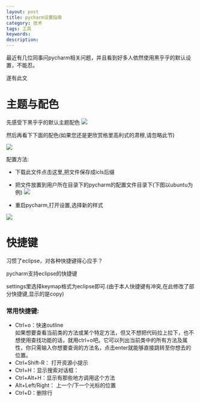 ```yaml
---
layout: post
title: pycharm设置指南
category: 技术
tags: 工具
keywords: 
description: 
---
```


最近有几位同事问pycharm相关问题，并且看到好多人依然使用黑乎乎的默认设置，不能忍。

遂有此文

# 主题与配色 #

先感受下黑乎乎的默认主题配色
![](http://i.imgur.com/WfDKcCZ.png)

然后再看下下面的配色(如果您还是更欣赏格里高利式的肃穆,请忽略此节)

![](http://i.imgur.com/5Q2wu4j.png)

配置方法:



- 下载此文件点击这里,把文件保存成icls后缀
- 把文件放置到用户所在目录下的pycharm的配置文件目录下(下图以ubuntu为例)
![](http://i.imgur.com/ggWMKMs.png)

- 重启pycharm,打开设置,选择新的样式

 ![](http://i.imgur.com/QSvKinH.png)

# 快捷键 #

习惯了eclipse，对各种快捷键得心应手？

pycharm支持eclipse的快捷键

settings里选择keymap格式为eclipse即可.(由于本人快捷键有冲突,在此修改了部分快捷键,显示的是copy)

### 常用快捷键: ###

- Ctrl+o：快速outline  
  如果想要查看当前类的方法或某个特定方法，但又不想把代码拉上拉下，也不想使用查找功能的话，就用ctrl+o吧。它可以列出当前类中的所有方法及属性，你只需输入你想要查询的方法名，点击enter就能够直接跳转至你想去的位置。
- Ctrl+Shift-R： 打开资源小提示
- Ctrl+H：显示搜索对话框：
- Ctrl+Alt+H：显示有那些地方调用这个方法
- Alt+Left/Right： 上一个/下一个光标的位置
- Ctrl+D：删除行